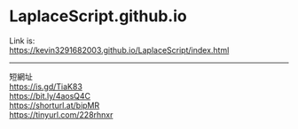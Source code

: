 # LaplaceScript.github.io
Link is:  
https://kevin3291682003.github.io/LaplaceScript/index.html  
****
短網址  
https://is.gd/TiaK83  
https://bit.ly/4aosQ4C  
https://shorturl.at/bipMR  
https://tinyurl.com/228rhnxr  
